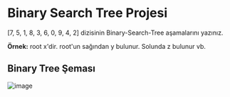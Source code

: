 # Binary Search Tree Projesi
[7, 5, 1, 8, 3, 6, 0, 9, 4, 2] dizisinin Binary-Search-Tree aşamalarını yazınız.

**Örnek:** root x'dir. root'un sağından y bulunur. Solunda z bulunur vb.

## Binary Tree Şeması	
													
![image](https://user-images.githubusercontent.com/103898383/173250549-360dea2c-fbc9-4fb8-a07f-742d5e6f1473.png)
